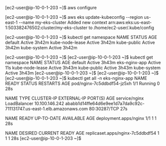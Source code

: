 
[ec2-user@ip-10-0-1-203 ~]$ aws configure

[ec2-user@ip-10-0-1-203 ~]$ aws eks update-kubeconfig --region us-east-1 --name my-eks-cluster
Added new context arn:aws:eks:us-east-1:503382476502:cluster/my-eks-cluster to /home/ec2-user/.kube/config

[ec2-user@ip-10-0-1-203 ~]$ kubectl get namespace
NAME              STATUS   AGE
default           Active   3h42m
kube-node-lease   Active   3h42m
kube-public       Active   3h42m
kube-system       Active   3h42m

[ec2-user@ip-10-0-1-203 ~]$ 
[ec2-user@ip-10-0-1-203 ~]$ kubectl get namespace
NAME              STATUS   AGE
default           Active   3h43m
eks-nginx-app     Active   11s
kube-node-lease   Active   3h43m
kube-public       Active   3h43m
kube-system       Active   3h43m
[ec2-user@ip-10-0-1-203 ~]$ 
[ec2-user@ip-10-0-1-203 ~]$ 
[ec2-user@ip-10-0-1-203 ~]$ kubectl get all -n eks-nginx-app
NAME                         READY   STATUS    RESTARTS   AGE
pod/nginx-7c5ddbdf54-jz5xh   1/1     Running   0          28s

NAME            TYPE           CLUSTER-IP       EXTERNAL-IP                                                              PORT(S)        AGE
service/nginx   LoadBalancer   10.100.146.242   ababb1d14ffe64d6e9ee1d7a7da9c92c-711131747.us-east-1.elb.amazonaws.com   80:30287/TCP   27s

NAME                    READY   UP-TO-DATE   AVAILABLE   AGE
deployment.apps/nginx   1/1     1            1           28s

NAME                               DESIRED   CURRENT   READY   AGE
replicaset.apps/nginx-7c5ddbdf54   1         1         1       28s
[ec2-user@ip-10-0-1-203 ~]$ 
